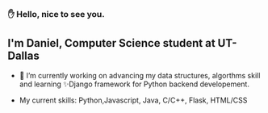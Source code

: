 ### ✋ Hello, nice to see you. 



## I'm Daniel, Computer Science student at UT-Dallas
- 🔭 I’m currently working on advancing my data structures, algorthms skill and learning ✨Django framework for Python backend developement.

- My current skills: Python,Javascript, Java, C/C++, Flask, HTML/CSS


